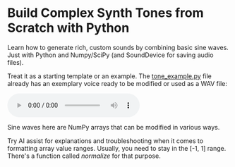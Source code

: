 # Build Complex Synth Tones from Scratch with Python

Learn how to generate rich, custom sounds by combining basic sine waves. Just with Python and Numpy/SciPy (and SoundDevice for saving audio files).

Treat it as a starting template or an example. The [tone_example.py](./tone_example.py) file already has an exemplary voice ready to be modified or used as a WAV file:

<audio controls>
  <source src="./example.mp3" type="audio/mpeg">
Your browser does not support the audio element.
</audio>

Sine waves here are NumPy arrays that can be modified in various ways.

Try AI assist for explanations and troubleshooting when it comes to formatting array value ranges.
Usually, you need to stay in the [-1, 1] range.
There's a function called *normalize* for that purpose.
